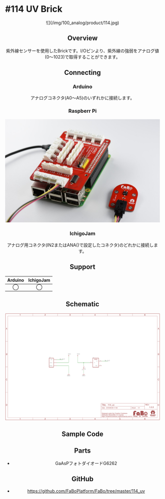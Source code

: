 # #114 UV Brick

<center>![](/img/100_analog/product/114.jpg)
<!--COLORME-->

## Overview
紫外線センサーを使用したBrickです。I/Oピンより、紫外線の強弱をアナログ値(0〜1023)で取得することができます。

## Connecting
### Arduino
アナログコネクタ(A0〜A5)のいずれかに接続します。

### Raspberr Pi
![](/img/100_analog/connect/114_connect_with_rasppi.jpg)

### IchigoJam
アナログ用コネクタ(IN2またはANA()で設定したコネクタ)のどれかに接続します。


## Support
|Arduino|IchigoJam|
|:--:|:--:|
|◯|◯|

## Schematic
![](/img/100_analog/schematic/114_uv.png)

## Sample Code




## Parts
- GaAsPフォトダイオードG6262

## GitHub
- https://github.com/FaBoPlatform/FaBo/tree/master/114_uv
